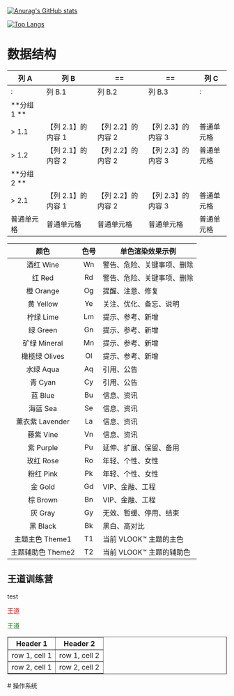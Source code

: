 [![Anurag's GitHub stats](https://github-readme-stats.vercel.app/api?username=ZiyangQian)](https://github.com/anuraghazra/github-readme-stats&theme=dark)

[![Top Langs](https://github-readme-stats.vercel.app/api/top-langs/?username=ZiyangQian&layout=compact)](https://github.com/anuraghazra/github-readme-stats)

# 数据结构



| 列 A        | 列 B               | ==                 | ==                 | 列 C       |
| ----------- | ------------------ | ------------------ | ------------------ | ---------- |
| :           | 列 B.1             | 列 B.2             | 列 B.3             | :          |
| **分组 1 ** |                    |                    |                    |            |
| > 1.1       | 【列 2.1】的内容 1 | 【列 2.2】的内容 2 | 【列 2.3】的内容 3 | 普通单元格 |
| > 1.2       | 【列 2.1】的内容 2 | 【列 2.2】的内容 2 | 【列 2.3】的内容 3 | 普通单元格 |
| **分组 2 ** |                    |                    |                    |            |
| > 2.1       | 【列 2.1】的内容 1 | 【列 2.2】的内容 2 | 【列 2.3】的内容 3 | 普通单元格 |
| 普通单元格  | 普通单元格         | 普通单元格         | 普通单元格         | 普通单元格 |



|       颜色        | **色号** | 单色渲染效果示例           |
| :---------------: | :------: | -------------------------- |
|     酒红 Wine     |    Wn    | 警告、危险、关键事项、删除 |
|      红 Red       |    Rd    | 警告、危险、关键事项、删除 |
|     橙 Orange     |    Og    | 提醒、注意、修复           |
|     黄 Yellow     |    Ye    | 关注、优化、备忘、说明     |
|     柠绿 Lime     |    Lm    | 提示、参考、新增           |
|     绿 Green      |    Gn    | 提示、参考、新增           |
|   矿绿 Mineral    |    Mn    | 提示、参考、新增           |
|   橄榄绿 Olives   |    Ol    | 提示、参考、新增           |
|     水绿 Aqua     |    Aq    | 引用、公告                 |
|      青 Cyan      |    Cy    | 引用、公告                 |
|      蓝 Blue      |    Bu    | 信息、资讯                 |
|     海蓝 Sea      |    Se    | 信息、资讯                 |
|  薰衣紫 Lavender  |    La    | 信息、资讯                 |
|     藤紫 Vine     |    Vn    | 信息、资讯                 |
|     紫 Purple     |    Pu    | 延伸、扩展、保留、备用     |
|     玫红 Rose     |    Ro    | 年轻、个性、女性           |
|     粉红 Pink     |    Pk    | 年轻、个性、女性           |
|      金 Gold      |    Gd    | VIP、金融、工程            |
|     棕 Brown      |    Bn    | VIP、金融、工程            |
|      灰 Gray      |    Gy    | 无效、暂缓、停用、结束     |
|     黑 Black      |    Bk    | 黑白、高对比               |
|  主题主色 Theme1  |    T1    | 当前 VLOOK™ 主题的主色     |
| 主题辅助色 Theme2 |    T2    | 当前 VLOOK™ 主题的辅助色   |



## 王道训练营



test

<font color="red">王道</font>

<font color= green>王道</font>

<table border="1">
    <tr>
        <th>Header 1</th>
        <th>Header 2</th>
    </tr>
    <tr>
        <td>row 1, cell 1</td>
        <td>row 1, cell 2</td>
    </tr>
    <tr>
        <td>row 2, cell 1</td>
        <td>row 2, cell 2</td>
    </tr>
</table>
# 操作系统

